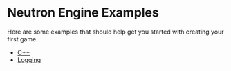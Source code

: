 # Neutron Engine Examples

Here are some examples that should help get you started with creating your first game.

- [C++](./cpp)
- [Logging](./Logging)